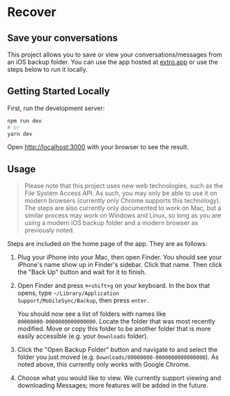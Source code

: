 # Recover
## Save your conversations

This project allows you to save or view your conversations/messages from an iOS backup folder.
You can use the app hosted at [extro.app](https://extro.app) or use the steps below
to run it locally.

## Getting Started Locally

First, run the development server:

```bash
npm run dev
# or
yarn dev
```

Open [http://localhost:3000](http://localhost:3000) with your browser to see the result.

## Usage

> Please note that this project uses new web technologies, such as the File System Access API.
> As such, you may only be able to use it on modern browsers (currently only Chrome supports this technology).
> The steps are also currently only documented to work on Mac, but a similar process may work on Windows and
> Linux, so long as you are using a modern iOS backup folder and a modern browser as previously noted.

Steps are included on the home page of the app. They are as follows:

1. Plug your iPhone into your Mac, then open Finder. You should see your iPhone&apos;s name show up
    in Finder&apos;s sidebar. Click that name. Then click the &quot;Back Up&quot; button and wait for
    it to finish.

2. Open Finder and press <code>⌘+shift+g</code> on your keyboard. In the box that opens, type
    <code>~/Library/Application Support/MobileSync/Backup</code>, then press <code>enter</code>.

    You should now see a list of folders with names like <br /><code>00000000-0000000000000000</code>.
    Locate the folder that was most recently modified. Move or copy this folder to be another folder
    that is more easily accessible (e.g. your <code>Downloads</code> folder).

3. Click the "Open Backup Folder" button and navigate to and select the folder you just moved (e.g.
    `Downloads/00000000-0000000000000000`). As noted above, this currently only works with Google Chrome.

4. Choose what you would like to view. We currently support viewing and downloading Messages; more features
    will be added in the future.

